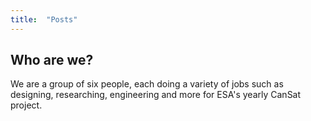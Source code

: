 ```yaml
---
title:  "Posts"
---
```

## Who are we?
We are a group of six people, each doing a variety of jobs such as designing, researching, engineering and more for ESA's yearly CanSat project.

